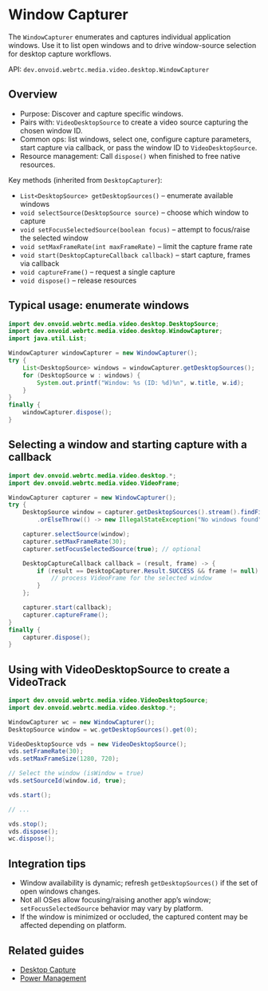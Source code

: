 # Window Capturer

The `WindowCapturer` enumerates and captures individual application windows. Use it to list open windows and to drive window-source selection for desktop capture workflows.

API: `dev.onvoid.webrtc.media.video.desktop.WindowCapturer`

## Overview

- Purpose: Discover and capture specific windows.
- Pairs with: `VideoDesktopSource` to create a video source capturing the chosen window ID.
- Common ops: list windows, select one, configure capture parameters, start capture via callback, or pass the window ID to `VideoDesktopSource`.
- Resource management: Call `dispose()` when finished to free native resources.

Key methods (inherited from `DesktopCapturer`):
- `List<DesktopSource> getDesktopSources()` – enumerate available windows
- `void selectSource(DesktopSource source)` – choose which window to capture
- `void setFocusSelectedSource(boolean focus)` – attempt to focus/raise the selected window
- `void setMaxFrameRate(int maxFrameRate)` – limit the capture frame rate
- `void start(DesktopCaptureCallback callback)` – start capture, frames via callback
- `void captureFrame()` – request a single capture
- `void dispose()` – release resources

## Typical usage: enumerate windows

```java
import dev.onvoid.webrtc.media.video.desktop.DesktopSource;
import dev.onvoid.webrtc.media.video.desktop.WindowCapturer;
import java.util.List;

WindowCapturer windowCapturer = new WindowCapturer();
try {
    List<DesktopSource> windows = windowCapturer.getDesktopSources();
    for (DesktopSource w : windows) {
        System.out.printf("Window: %s (ID: %d)%n", w.title, w.id);
    }
}
finally {
    windowCapturer.dispose();
}
```

## Selecting a window and starting capture with a callback

```java
import dev.onvoid.webrtc.media.video.desktop.*;
import dev.onvoid.webrtc.media.video.VideoFrame;

WindowCapturer capturer = new WindowCapturer();
try {
    DesktopSource window = capturer.getDesktopSources().stream().findFirst()
        .orElseThrow(() -> new IllegalStateException("No windows found"));

    capturer.selectSource(window);
    capturer.setMaxFrameRate(30);
    capturer.setFocusSelectedSource(true); // optional

    DesktopCaptureCallback callback = (result, frame) -> {
        if (result == DesktopCapturer.Result.SUCCESS && frame != null) {
            // process VideoFrame for the selected window
        }
    };

    capturer.start(callback);
    capturer.captureFrame();
}
finally {
    capturer.dispose();
}
```

## Using with VideoDesktopSource to create a VideoTrack

```java
import dev.onvoid.webrtc.media.video.VideoDesktopSource;
import dev.onvoid.webrtc.media.video.desktop.*;

WindowCapturer wc = new WindowCapturer();
DesktopSource window = wc.getDesktopSources().get(0);

VideoDesktopSource vds = new VideoDesktopSource();
vds.setFrameRate(30);
vds.setMaxFrameSize(1280, 720);

// Select the window (isWindow = true)
vds.setSourceId(window.id, true);

vds.start();

// ...

vds.stop();
vds.dispose();
wc.dispose();
```

## Integration tips

- Window availability is dynamic; refresh `getDesktopSources()` if the set of open windows changes.
- Not all OSes allow focusing/raising another app’s window; `setFocusSelectedSource` behavior may vary by platform.
- If the window is minimized or occluded, the captured content may be affected depending on platform.

## Related guides

- [Desktop Capture](guide/desktop_capture.md)
- [Power Management](guide/power_management.md)
